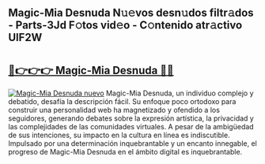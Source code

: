 ## Magic-Mia Desnuda N𝚞𝚎vos desn𝚞dos filtr𝚊dos - Parts-3Jd F𝚘tos vid𝚎o - C𝚘ntenido atr𝚊ctivo UlF2W

# <h2><a href="http://mb6z12y.tromn.icu/?c=Magic-Mia+Desnuda">🔗👉👉👉 Magic-Mia Desnuda 🔗🔗</a></h2>

[![Magic-Mia Desnuda nuevo](https://i.imgur.com/pEAQMta.gif)](http://mb6z12y.tromn.icu/?c=Magic-Mia+Desnuda)
Magic-Mia Desnuda, un individuo complejo y debatido, desafía la descripción fácil. Su enfoque poco ortodoxo para construir una personalidad web ha magnetizado y ofendido a los seguidores, generando debates sobre la expresión artística, la privacidad y las complejidades de las comunidades virtuales. A pesar de la ambigüedad de sus intenciones, su impacto en la cultura en línea es indiscutible. Impulsado por una determinación inquebrantable y un encanto innegable, el progreso de Magic-Mia Desnuda en el ámbito digital es inquebrantable.
